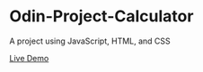 # Odin-Project-Calculator
A project using JavaScript, HTML, and CSS

<a href="https://ssweilee.github.io/Odin-Project-Calculator/" target="_blank">
Live Demo
</a>

